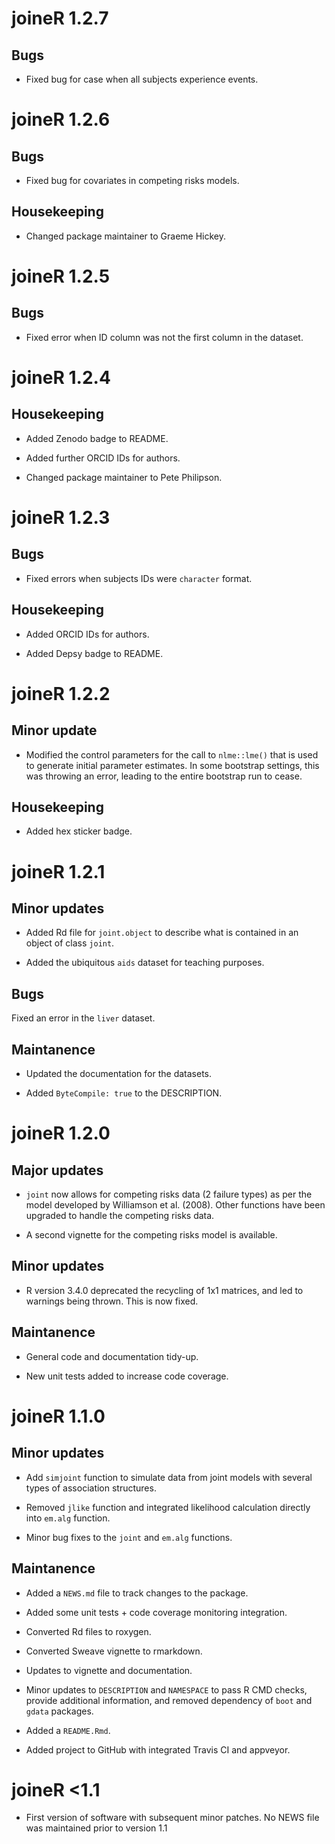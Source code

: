 # joineR 1.2.7

## Bugs

* Fixed bug for case when all subjects experience events.

# joineR 1.2.6

## Bugs

* Fixed bug for covariates in competing risks models.

## Housekeeping

* Changed package maintainer to Graeme Hickey.

# joineR 1.2.5

## Bugs

* Fixed error when ID column was not the first column in the dataset.

# joineR 1.2.4

## Housekeeping

* Added Zenodo badge to README.

* Added further ORCID IDs for authors.

* Changed package maintainer to Pete Philipson.

# joineR 1.2.3

## Bugs

* Fixed errors when subjects IDs were `character` format.

## Housekeeping

* Added ORCID IDs for authors.

* Added Depsy badge to README.

# joineR 1.2.2

## Minor update

* Modified the control parameters for the call to `nlme::lme()` that is used to
generate initial parameter estimates. In some bootstrap settings, this was
throwing an error, leading to the entire bootstrap run to cease.

## Housekeeping

* Added hex sticker badge.

# joineR 1.2.1

## Minor updates

* Added Rd file for `joint.object` to describe what is contained in an object of
class `joint`.

* Added the ubiquitous `aids` dataset for teaching purposes.

## Bugs

Fixed an error in the `liver` dataset.

## Maintanence

* Updated the documentation for the datasets.

* Added `ByteCompile: true` to the DESCRIPTION.

# joineR 1.2.0

## Major updates

* `joint` now allows for competing risks data (2 failure types) as per the model
developed by Williamson et al. (2008). Other functions have been upgraded to
handle the competing risks data.

* A second vignette for the competing risks model is available.

## Minor updates

* R version 3.4.0 deprecated the recycling of 1x1 matrices, and led to warnings
being thrown. This is now fixed.

## Maintanence

* General code and documentation tidy-up.

* New unit tests added to increase code coverage.

# joineR 1.1.0

## Minor updates

* Add `simjoint` function to simulate data from joint models with several types
of association structures.

* Removed `jlike` function and integrated likelihood calculation directly into
`em.alg` function.

* Minor bug fixes to the `joint` and `em.alg` functions.

## Maintanence

* Added a `NEWS.md` file to track changes to the package.

* Added some unit tests + code coverage monitoring integration.

* Converted Rd files to roxygen.

* Converted Sweave vignette to rmarkdown.

* Updates to vignette and documentation.

* Minor updates to `DESCRIPTION` and `NAMESPACE` to pass R CMD checks, provide
additional information, and removed dependency of `boot` and `gdata` packages.

* Added a `README.Rmd`.

* Added project to GitHub with integrated Travis CI and appveyor.

# joineR <1.1

* First version of software with subsequent minor patches. No NEWS file was
maintained prior to version 1.1



